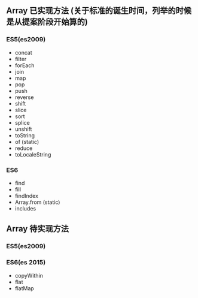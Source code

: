 ## Array 已实现方法 (关于标准的诞生时间，列举的时候是从提案阶段开始算的)

### ES5(es2009)
  
* concat
* filter
* forEach
* join
* map
* pop
* push
* reverse
* shift
* slice
* sort
* splice
* unshift
* toString
* of (static)
* reduce
* toLocaleString


### ES6
* find
* fill
* findIndex
* Array.from (static)
* includes


## Array 待实现方法

### ES5(es2009)

### ES6(es 2015)
* copyWithin
* flat
* flatMap
